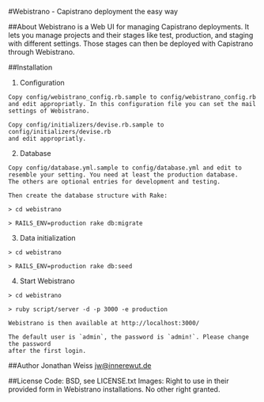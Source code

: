 #Webistrano - Capistrano deployment the easy way



##About
  Webistrano is a Web UI for managing Capistrano deployments.
  It lets you manage projects and their stages like test, production, 
  and staging with different settings. Those stages can then
  be deployed with Capistrano through Webistrano.


##Installation

  1. Configuration

    Copy config/webistrano_config.rb.sample to config/webistrano_config.rb
    and edit appropriatly. In this configuration file you can set the mail
    settings of Webistrano.

    Copy config/initializers/devise.rb.sample to config/initializers/devise.rb
    and edit appropriatly.

  2. Database

    Copy config/database.yml.sample to config/database.yml and edit to
    resemble your setting. You need at least the production database.
    The others are optional entries for development and testing.

    Then create the database structure with Rake:

    > cd webistrano

    > RAILS_ENV=production rake db:migrate

  3. Data initialization

    > cd webistrano

    > RAILS_ENV=production rake db:seed

  4. Start Webistrano

    > cd webistrano

    > ruby script/server -d -p 3000 -e production

    Webistrano is then available at http://localhost:3000/

    The default user is `admin`, the password is `admin!`. Please change the password
    after the first login.

##Author
  Jonathan Weiss <jw@innerewut.de>

##License
  Code: BSD, see LICENSE.txt
  Images: Right to use in their provided form in Webistrano installations. No other right granted.
